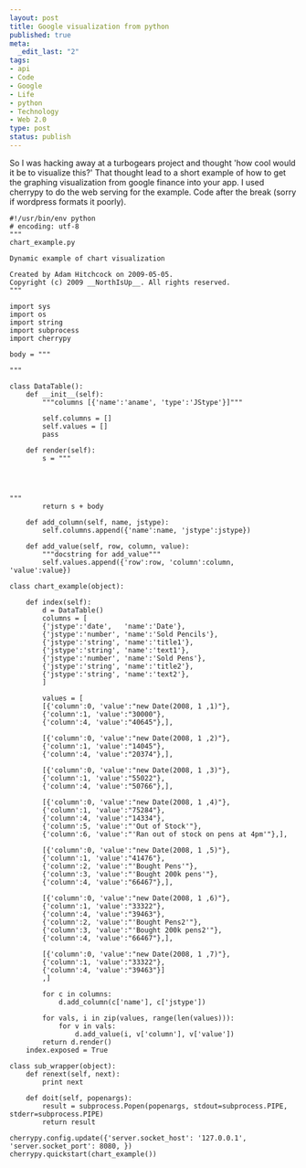 ```yaml
--- 
layout: post
title: Google visualization from python
published: true
meta: 
  _edit_last: "2"
tags: 
- api
- Code
- Google
- Life
- python
- Technology
- Web 2.0
type: post
status: publish
---
```

So I was hacking away at a turbogears project and thought 'how cool would it be to visualize this?' That thought lead to a short example of how to get the graphing visualization from google finance into your app. I used cherrypy to do the web serving for the example. Code after the break (sorry if wordpress formats it poorly). 
    
    #!/usr/bin/env python
    # encoding: utf-8
    """
    chart_example.py
    
    Dynamic example of chart visualization
    
    Created by Adam Hitchcock on 2009-05-05.
    Copyright (c) 2009 __NorthIsUp__. All rights reserved.
    """
    
    import sys
    import os
    import string
    import subprocess
    import cherrypy
    
    body = """
    
    """
    
    class DataTable():
    	def __init__(self):
    		"""columns [{'name':'aname', 'type':'JStype'}]"""
    
    		self.columns = []
    		self.values = []
    		pass
    
    	def render(self):
    		s = """
    
    		
    		
    
    """
    		return s + body
    
    	def add_column(self, name, jstype):
    		self.columns.append({'name':name, 'jstype':jstype})
    
    	def add_value(self, row, column, value):
    		"""docstring for add_value"""
    		self.values.append({'row':row, 'column':column, 'value':value})
    
    class chart_example(object):
    
    	def index(self):
    		d = DataTable()
    		columns = [
    		{'jstype':'date',	'name':'Date'},
    		{'jstype':'number', 'name':'Sold Pencils'},
    		{'jstype':'string', 'name':'title1'},
    		{'jstype':'string', 'name':'text1'},
    		{'jstype':'number', 'name':'Sold Pens'},
    		{'jstype':'string', 'name':'title2'},
    		{'jstype':'string', 'name':'text2'},
    		]
    
    		values = [
    		[{'column':0, 'value':"new Date(2008, 1 ,1)"},
    		{'column':1, 'value':"30000"},
    		{'column':4, 'value':"40645"},],
    
    		[{'column':0, 'value':"new Date(2008, 1 ,2)"},
    		{'column':1, 'value':"14045"},
    		{'column':4, 'value':"20374"},],
    
    		[{'column':0, 'value':"new Date(2008, 1 ,3)"},
    		{'column':1, 'value':"55022"},
    		{'column':4, 'value':"50766"},],
    
    		[{'column':0, 'value':"new Date(2008, 1 ,4)"},
    		{'column':1, 'value':"75284"},
    		{'column':4, 'value':"14334"},
    		{'column':5, 'value':"'Out of Stock'"},
    		{'column':6, 'value':"'Ran out of stock on pens at 4pm'"},],
    
    		[{'column':0, 'value':"new Date(2008, 1 ,5)"},
    		{'column':1, 'value':"41476"},
    		{'column':2, 'value':"'Bought Pens'"},
    		{'column':3, 'value':"'Bought 200k pens'"},
    		{'column':4, 'value':"66467"},],
    
    		[{'column':0, 'value':"new Date(2008, 1 ,6)"},
    		{'column':1, 'value':"33322"},
    		{'column':4, 'value':"39463"},
    		{'column':2, 'value':"'Bought Pens2'"},
    		{'column':3, 'value':"'Bought 200k pens2'"},
    		{'column':4, 'value':"66467"},],
    
    		[{'column':0, 'value':"new Date(2008, 1 ,7)"},
    		{'column':1, 'value':"33322"},
    		{'column':4, 'value':"39463"}]
    		,]
    
    		for c in columns:
    			d.add_column(c['name'], c['jstype'])
    
    		for vals, i in zip(values, range(len(values))):
    			for v in vals:
    				d.add_value(i, v['column'], v['value'])
    		return d.render()
    	index.exposed = True
    
    class sub_wrapper(object):
    	def renext(self, next):
    		print next
    
    	def doit(self, popenargs):
    		result = subprocess.Popen(popenargs, stdout=subprocess.PIPE, stderr=subprocess.PIPE)
    		return result
    
    cherrypy.config.update({'server.socket_host': '127.0.0.1', 'server.socket_port': 8080, })
    cherrypy.quickstart(chart_example())
